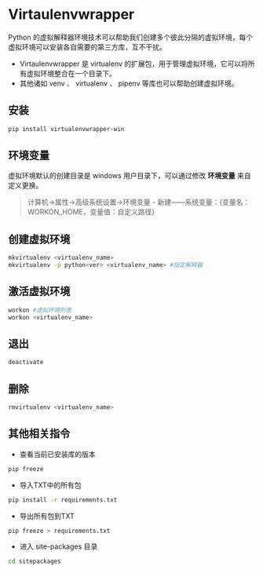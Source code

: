 # Virtaulenvwrapper

Python 的虚拟解释器环境技术可以帮助我们创建多个彼此分隔的虚拟环境，每个虚拟环境可以安装各自需要的第三方库，互不干扰。

- Virtaulenvwrapper 是 virtualenv 的扩展包，用于管理虚拟环境，它可以将所有虚拟环境整合在一个目录下。
- 其他诸如 venv 、 virtualenv 、 pipenv 等库也可以帮助创建虚拟环境。

## 安装

``` bash
pip install virtualenvwrapper-win
```

## 环境变量

虚拟环境默认的创建目录是 windows 用户目录下，可以通过修改 **环境变量** 来自定义更换。

> 计算机→属性→高级系统设置→环境变量 - 新建——系统变量：{变量名：WORKON_HOME，变量值：自定义路径}

## 创建虚拟环境

``` bash
mkvirtualenv <virtualenv_name>
mkvirtualenv -p python<ver> <virtualenv_name> #指定解释器
```

## 激活虚拟环境

``` bash
workon #虚拟环境列表
workon <virtualenv_name>
```

## 退出

``` bash
deactivate
```

## 删除

``` bash
rmvirtualenv <virtualenv_name>
```

## 其他相关指令

- 查看当前已安装库的版本

``` bash
pip freeze
```

- 导入TXT中的所有包

``` bash
pip install -r requirements.txt
```

- 导出所有包到TXT

``` bash
pip freeze > requirements.txt
```

- 进入 site-packages 目录

``` bash
cd sitepackages
```
